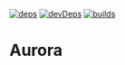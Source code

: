[![deps][deps]][deps-url]
[![devDeps][devDeps]][devDeps-url]
[![builds][builds]][builds-url]

# Aurora


[deps]: https://img.shields.io/david/rchukh/aurora.svg
[deps-url]: https://david-dm.org/rchukh/aurora

[devDeps]: https://img.shields.io/david/dev/rchukh/aurora.svg
[devDeps-url]: https://david-dm.org/rchukh/aurora?type=dev

[builds]: https://img.shields.io/travis/rchukh/aurora.svg
[builds-url]: https://travis-ci.com/rchukh/aurora